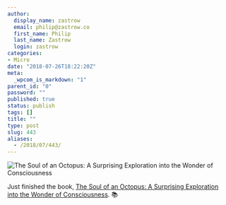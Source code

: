 ```yaml
---
author:
  display_name: zastrow
  email: philip@zastrow.co
  first_name: Philip
  last_name: Zastrow
  login: zastrow
categories:
- Micro
date: "2018-07-26T18:22:20Z"
meta:
  _wpcom_is_markdown: "1"
parent_id: "0"
password: ""
published: true
status: publish
tags: []
title: ""
type: post
slug: 443
aliases:
  - /2018/07/443/
---
```

<p><img src="https://i.gr-assets.com/images/S/compressed.photo.goodreads.com/books/1429097225l/22825702.jpg" alt="The Soul of an Octopus: A Surprising Exploration into the Wonder of Consciousness" /></p>

<p>Just finished the book, <a href="https://www.goodreads.com/review/show/2352736377?utm_medium=api&amp;utm_source=rss">The Soul of an Octopus: A Surprising Exploration into the Wonder of Consciousness</a>. 📚</p>
